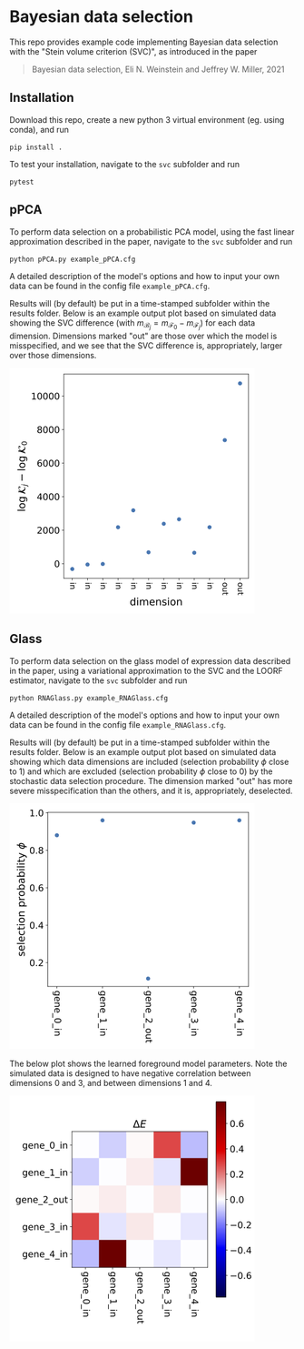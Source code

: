 
# Bayesian data selection
This repo provides example code implementing Bayesian data selection with the "Stein volume criterion (SVC)", as introduced in the paper

> Bayesian data selection, Eli N. Weinstein and Jeffrey W. Miller, 2021

## Installation

Download this repo, create a new python 3 virtual environment (eg. using conda), and run

    pip install .

To test your installation, navigate to the `svc` subfolder and run

    pytest

## pPCA

To perform data selection on a probabilistic PCA model, using the fast linear approximation described in the paper, navigate to the `svc` subfolder and run

    python pPCA.py example_pPCA.cfg

A detailed description of the model's options and how to input your own data can be found in the config file `example_pPCA.cfg`.

Results will (by default) be put in a time-stamped subfolder within the results
folder. Below is an example output plot based on simulated data showing the SVC difference (with $m_{\mathcal{B}_j} = m_{\mathcal{F}_0} - m_{\mathcal{F}_j}$) for each data dimension. Dimensions marked "out" are those over which the model is misspecified, and we see that the SVC difference is, appropriately, larger over those dimensions.

![SVC difference pPCA](svc/results/examples/PCA_IJ.png)

## Glass

To perform data selection on the glass model of expression data described in the paper, using a variational approximation to the SVC and the LOORF estimator, navigate to the `svc` subfolder and run

    python RNAGlass.py example_RNAGlass.cfg

A detailed description of the model's options and how to input your own data can be found in the config file `example_RNAGlass.cfg`.

Results will (by default) be put in a time-stamped subfolder within the results
folder. Below is an example output plot based on simulated data showing which data dimensions are included (selection probability $\phi$ close to 1) and which are excluded (selection probability $\phi$ close to 0) by the stochastic data selection procedure. The dimension marked "out" has more severe misspecification than the others, and it is, appropriately,
deselected.

![selection probability](svc/results/examples/selection_prob.png)

The below plot shows the learned foreground model parameters. Note the simulated data is designed to have negative correlation between dimensions 0 and 3, and between dimensions 1 and 4.

![delta E](svc/results/examples/glass_J_deltaE.png)
